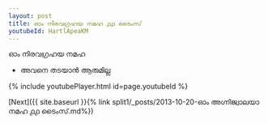 ```yaml
---
layout: post
title: ഓം നിരവഗ്രഹയ നമഹ ൧൧ ടൈംസ്
youtubeId: HartlApeaKM
---
```

 
 
 ഓം നിരവഗ്രഹയ നമഹ 
 
 -  അവനെ തടയാൻ ആരുമില്ല 
 
  
 
  
 
 
 
 
 
 


{% include youtubePlayer.html id=page.youtubeId %}
 
[Next]({{ site.baseurl }}{% link  split1/_posts/2013-10-20-ഓം അഗ്നിജ്വാലയാ നമഹ ൧൧ ടൈംസ്.md%})
 
